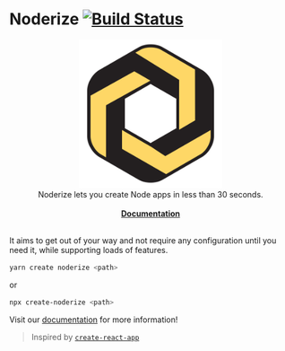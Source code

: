 # Noderize [![Build Status](https://travis-ci.org/Cretezy/Noderize.svg?branch=master)](https://travis-ci.org/Cretezy/Noderize)

<p align="center">
    <a href="https://noderize.js.org"><img src="docs/website/static/img/icon.svg" alt="Noderize" width="256px" /></a>
    <br/>
    Noderize lets you create Node apps in less than 30 seconds.
    <br/>
    <br/>
    <a href="https://noderize.js.org/docs/introduction.html"><strong>Documentation</strong></a>
    <br/>
    <br/>
</p>

It aims to get out of your way and not require any configuration until you need it, while supporting loads of features.

```bash
yarn create noderize <path>
```

or

```bash
npx create-noderize <path>
```

Visit our [documentation](https://noderize.js.org/docs/introduction.html) for more information!

> Inspired by [`create-react-app`](https://github.com/facebook/create-react-app)
